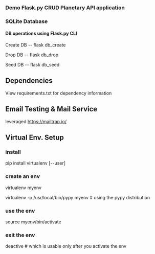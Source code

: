 ### Demo Flask.py CRUD Planetary API application

### SQLite Database
#### DB operations using Flask.py CLI
Create DB -- flask db_create

Drop DB -- flask db_drop

Seed DB -- flask db_seed

## Dependencies
View requirements.txt for dependency information

## Email Testing & Mail Service
leveraged https://mailtrap.io/

## Virtual Env. Setup
### install
pip install virtualenv [--user]

### create an env
virtualenv myenv

virtualenv -p /usr/local/bin/pypy myenv # using the pypy distribution

### use the env
source myenv/bin/activate

### exit the env
deactive # which is usable only after you activate the env